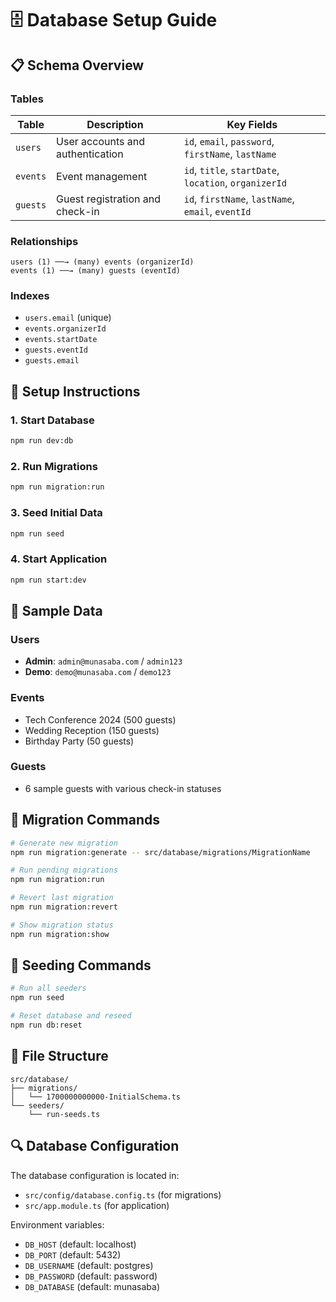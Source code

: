 # 🗄️ Database Setup Guide

## 📋 Schema Overview

### Tables

| Table  | Description | Key Fields |
|--------|-------------|------------|
| `users` | User accounts and authentication | `id`, `email`, `password`, `firstName`, `lastName` |
| `events` | Event management | `id`, `title`, `startDate`, `location`, `organizerId` |
| `guests` | Guest registration and check-in | `id`, `firstName`, `lastName`, `email`, `eventId` |

### Relationships

```
users (1) ──→ (many) events (organizerId)
events (1) ──→ (many) guests (eventId)
```

### Indexes

- `users.email` (unique)
- `events.organizerId`
- `events.startDate`
- `guests.eventId`
- `guests.email`

## 🚀 Setup Instructions

### 1. Start Database
```bash
npm run dev:db
```

### 2. Run Migrations
```bash
npm run migration:run
```

### 3. Seed Initial Data
```bash
npm run seed
```

### 4. Start Application
```bash
npm run start:dev
```

## 🌱 Sample Data

### Users
- **Admin**: `admin@munasaba.com` / `admin123`
- **Demo**: `demo@munasaba.com` / `demo123`

### Events
- Tech Conference 2024 (500 guests)
- Wedding Reception (150 guests)
- Birthday Party (50 guests)

### Guests
- 6 sample guests with various check-in statuses

## 🔧 Migration Commands

```bash
# Generate new migration
npm run migration:generate -- src/database/migrations/MigrationName

# Run pending migrations
npm run migration:run

# Revert last migration
npm run migration:revert

# Show migration status
npm run migration:show
```

## 🌱 Seeding Commands

```bash
# Run all seeders
npm run seed

# Reset database and reseed
npm run db:reset
```

## 📁 File Structure

```
src/database/
├── migrations/
│   └── 1700000000000-InitialSchema.ts
└── seeders/
    └── run-seeds.ts
```

## 🔍 Database Configuration

The database configuration is located in:
- `src/config/database.config.ts` (for migrations)
- `src/app.module.ts` (for application)

Environment variables:
- `DB_HOST` (default: localhost)
- `DB_PORT` (default: 5432)
- `DB_USERNAME` (default: postgres)
- `DB_PASSWORD` (default: password)
- `DB_DATABASE` (default: munasaba)

